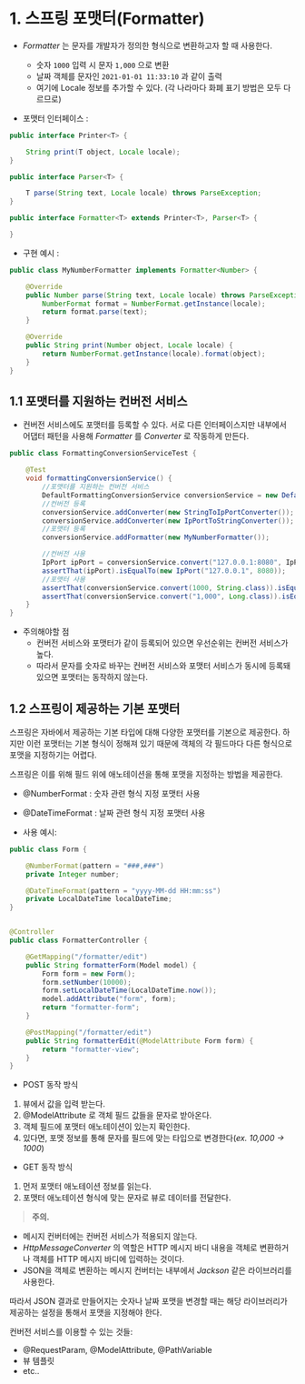 # 1. 스프링 포맷터(Formatter)

- _Formatter_ 는 문자를 개발자가 정의한 형식으로 변환하고자 할 때 사용한다.
    - 숫자 `1000` 입력 시 문자 `1,000` 으로 변환
    - 날짜 객체를 문자인 `2021-01-01 11:33:10` 과 같이 출력
    - 여기에 Locale 정보를 추가할 수 있다. (각 나라마다 화폐 표기 방법은 모두 다르므로)


- 포맷터 인터페이스 :

```java
public interface Printer<T> {

	String print(T object, Locale locale);
}

public interface Parser<T> {

	T parse(String text, Locale locale) throws ParseException;
}

public interface Formatter<T> extends Printer<T>, Parser<T> {

}
```

- 구현 예시 :

```java
public class MyNumberFormatter implements Formatter<Number> {

	@Override
	public Number parse(String text, Locale locale) throws ParseException {
		NumberFormat format = NumberFormat.getInstance(locale);
		return format.parse(text);
	}

	@Override
	public String print(Number object, Locale locale) {
		return NumberFormat.getInstance(locale).format(object);
	}
}
```

## 1.1 포맷터를 지원하는 컨버전 서비스

- 컨버전 서비스에도 포맷터를 등록할 수 있다. 서로 다른 인터페이스지만 내부에서 어댑터 패턴을 사용해 _Formatter_ 를 _Converter_ 로 작동하게 만든다.

```java
public class FormattingConversionServiceTest {

	@Test
	void formattingConversionService() {
		//포맷터를 지원하는 컨버전 서비스
		DefaultFormattingConversionService conversionService = new DefaultFormattingConversionService();
		//컨버전 등록
		conversionService.addConverter(new StringToIpPortConverter());
		conversionService.addConverter(new IpPortToStringConverter());
		//포맷터 등록
		conversionService.addFormatter(new MyNumberFormatter());

		//컨버전 사용
		IpPort ipPort = conversionService.convert("127.0.0.1:8080", IpPort.class);
		assertThat(ipPort).isEqualTo(new IpPort("127.0.0.1", 8080));
		//포맷터 사용
		assertThat(conversionService.convert(1000, String.class)).isEqualTo("1,000");
		assertThat(conversionService.convert("1,000", Long.class)).isEqualTo(1000L);
	}
}
```

- 주의해야할 점
    - 컨버전 서비스와 포맷터가 같이 등록되어 있으면 우선순위는 컨버전 서비스가 높다.
    - 따라서 문자를 숫자로 바꾸는 컨버전 서비스와 포맷터 서비스가 동시에 등록돼 있으면 포맷터는 동작하지 않는다.

## 1.2 스프링이 제공하는 기본 포맷터

스프링은 자바에서 제공하는 기본 타입에 대해 다양한 포맷터를 기본으로 제공한다. 하지만 이런 포맷터는 기본 형식이 정해져 있기 때문에 객체의 각 필드마다 다른 형식으로 포맷을
지정하기는 어렵다.

스프링은 이를 위해 필드 위에 애노테이션을 통해 포맷을 지정하는 방법을 제공한다.

- @NumberFormat : 숫자 관련 형식 지정 포맷터 사용
- @DateTimeFormat : 날짜 관련 형식 지정 포맷터 사용

- 사용 예시:

```java
public class Form {

	@NumberFormat(pattern = "###,###")
	private Integer number;

	@DateTimeFormat(pattern = "yyyy-MM-dd HH:mm:ss")
	private LocalDateTime localDateTime;
}
```

```java

@Controller
public class FormatterController {

	@GetMapping("/formatter/edit")
	public String formatterForm(Model model) {
		Form form = new Form();
		form.setNumber(10000);
		form.setLocalDateTime(LocalDateTime.now());
		model.addAttribute("form", form);
		return "formatter-form";
	}

	@PostMapping("/formatter/edit")
	public String formatterEdit(@ModelAttribute Form form) {
		return "formatter-view";
	}
}
```

- POST 동작 방식

1. 뷰에서 값을 입력 받는다.
2. @ModelAttribute 로 객체 필드 값들을 문자로 받아온다.
3. 객체 필드에 포맷터 애노테이션이 있는지 확인한다.
4. 있다면, 포맷 정보를 통해 문자를 필드에 맞는 타입으로 변경한다(_ex. 10,000 -> 1000_)

- GET 동작 방식

1. 먼저 포맷터 애노테이션 정보를 읽는다.
2. 포맷터 애노테이션 형식에 맞는 문자로 뷰로 데이터를 전달한다.

> **주의.**  
- 메시지 컨버터에는 컨버전 서비스가 적용되지 않는다.
- _HttpMessageConverter_ 의 역할은 HTTP 메시지 바디 내용을 객체로 변환하거나 객체를 HTTP 메시지 바디에 입력하는 것이다.
- JSON을 객체로 변환하는 메시지 컨버터는 내부에서 _Jackson_ 같은 라이브러리를 사용한다.

따라서 JSON 결과로 만들어지는 숫자나 날짜 포맷을 변경할 때는 해당 라이브러리가 제공하는 설정을 통해서 포맷을 지정해야 한다.

컨버전 서비스를 이용할 수 있는 것들:

- @RequestParam, @ModelAttribute, @PathVariable
- 뷰 템플릿
- etc..